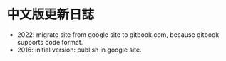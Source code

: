 # 中文版更新日誌

* 2022: migrate site from google site to gitbook.com, because gitbook supports code format.&#x20;
* 2016: initial version: publish in google site.
